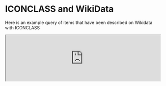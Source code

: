 # ICONCLASS and WikiData

Here is an example query of items that have been described on Wikidata with ICONCLASS

<iframe style="width: 100%" src="https://query.wikidata.org/embed.html#%23defaultView%3AImageGrid%0A%23%20Images%20described%20using%20ICONCLASS%0ASELECT%20DISTINCT%20%3Fitem%20%3FitemLabel%20%3Fpic%0AWHERE%0A%7B%0A%3Fitem%20wdt%3AP1257%20%3Ffoo%20.%0A%3Fitem%20wdt%3AP18%20%3Fpic%0ASERVICE%20wikibase%3Alabel%20%7B%20bd%3AserviceParam%20wikibase%3Alanguage%20%22%5BAUTO_LANGUAGE%5D%2Cen%22%20%7D%0A%7D%20ORDER%20BY%20%3FitemLabel" />
